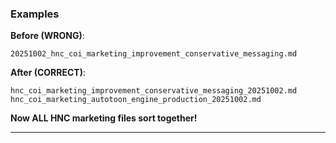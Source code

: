 ### **Examples**

**Before (WRONG)**:

```
20251002_hnc_coi_marketing_improvement_conservative_messaging.md
```

**After (CORRECT)**:

```
hnc_coi_marketing_improvement_conservative_messaging_20251002.md
hnc_coi_marketing_autotoon_engine_production_20251002.md
```

**Now ALL HNC marketing files sort together!**

---

